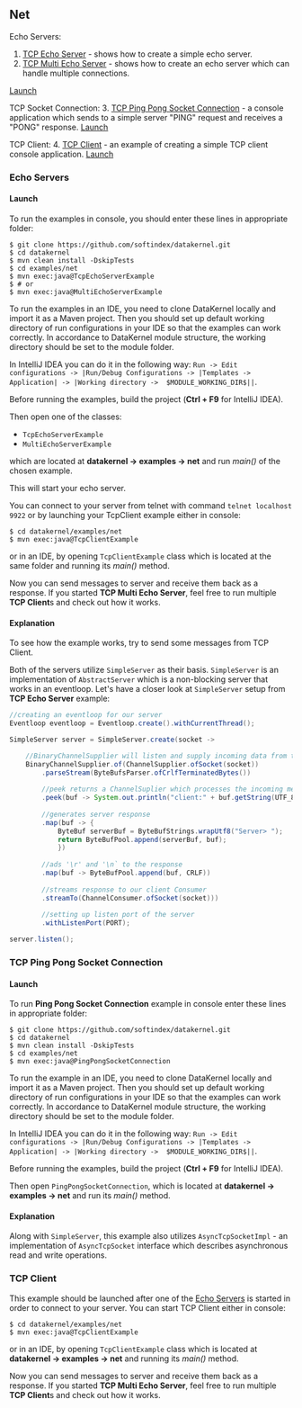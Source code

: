 ## Net

Echo Servers:
1. [TCP Echo Server](https://github.com/softindex/datakernel/blob/master/examples/net/src/main/java/io/datakernel/examples/TcpEchoServerExample.java) - 
shows how to create a simple echo server.
2. [TCP Multi Echo Server](https://github.com/softindex/datakernel/blob/master/examples/net/src/main/java/io/datakernel/examples/MultiEchoServerExample.java) - 
shows how to create an echo server which can handle multiple connections.

[Launch](#echo-servers)

TCP Socket Connection:
3. [TCP Ping Pong Socket Connection](https://github.com/softindex/datakernel/blob/master/examples/net/src/main/java/io/datakernel/examples/PingPongSocketConnection.java) - 
a console application which sends to a simple server "PING" request and receives a "PONG" response. [Launch](#tcp-ping-pong-socket-connection)

TCP Client:
4. [TCP Client](https://github.com/softindex/datakernel/blob/master/examples/net/src/main/java/io/datakernel/examples/TcpClientExample.java) - 
an example of creating a simple TCP client console application. [Launch](#tcp-client)


### Echo Servers
#### Launch 
To run the examples in console, you should enter these lines in appropriate folder:
```
$ git clone https://github.com/softindex/datakernel.git
$ cd datakernel
$ mvn clean install -DskipTests
$ cd examples/net
$ mvn exec:java@TcpEchoServerExample
$ # or
$ mvn exec:java@MultiEchoServerExample
```

To run the examples in an IDE, you need to clone DataKernel locally and import it as a Maven project. Then you should 
set up default working directory of run configurations in your IDE so that the examples can work correctly. In 
accordance to DataKernel module structure, the working directory should be set to the module folder. 

In IntelliJ IDEA you can do it in the following way:
`Run -> Edit configurations -> |Run/Debug Configurations -> |Templates -> Application| -> |Working directory -> 
$MODULE_WORKING_DIR$||`.

Before running the examples, build the project (**Ctrl + F9** for IntelliJ IDEA).

Then open one of the classes:
* `TcpEchoServerExample`
* `MultiEchoServerExample`

which are located at **datakernel -> examples -> net** and run *main()* of the chosen example.

This will start your echo server.

You can connect to your server from telnet with command `telnet localhost 9922` or by launching your TcpClient example 
either in console:
```
$ cd datakernel/examples/net
$ mvn exec:java@TcpClientExample
```
or in an IDE, by opening `TcpClientExample` class which is located at the same folder and running its *main()* method.

Now you can send messages to server and receive them back as a response. If you started **TCP Multi Echo Server**, 
feel free to run multiple **TCP Client**s and check out how it works. 

#### Explanation
To see how the example works, try to send some messages from TCP Client.

Both of the servers utilize `SimpleServer` as their basis. `SimpleServer` is an implementation of 
`AbstractServer` which is a non-blocking server that works in an eventloop. Let's have a closer look at `SimpleServer` 
setup from **TCP Echo Server** example:

```java
//creating an eventloop for our server
Eventloop eventloop = Eventloop.create().withCurrentThread();

SimpleServer server = SimpleServer.create(socket ->

    //BinaryChannelSupplier will listen and supply incoming data from the socket
	BinaryChannelSupplier.of(ChannelSupplier.ofSocket(socket))
		.parseStream(ByteBufsParser.ofCrlfTerminatedBytes())
		
		//peek returns a ChannelSuplier which processes the incoming message
		.peek(buf -> System.out.println("client:" + buf.getString(UTF_8)))
		
		//generates server response
		.map(buf -> {
			ByteBuf serverBuf = ByteBufStrings.wrapUtf8("Server> ");
			return ByteBufPool.append(serverBuf, buf);
		    })
		
		//ads '\r' and '\n` to the response
		.map(buf -> ByteBufPool.append(buf, CRLF))
		
		//streams response to our client Consumer
		.streamTo(ChannelConsumer.ofSocket(socket)))
		
		//setting up listen port of the server
		.withListenPort(PORT);

server.listen();
```

### TCP Ping Pong Socket Connection
#### Launch
To run **Ping Pong Socket Connection** example in console enter these lines in appropriate folder:
```
$ git clone https://github.com/softindex/datakernel.git
$ cd datakernel
$ mvn clean install -DskipTests
$ cd examples/net
$ mvn exec:java@PingPongSocketConnection
```
To run the example in an IDE, you need to clone DataKernel locally and import it as a Maven project. Then you should 
set up default working directory of run configurations in your IDE so that the examples can work correctly. In 
accordance to DataKernel module structure, the working directory should be set to the module folder. 

In IntelliJ IDEA you can do it in the following way:
`Run -> Edit configurations -> |Run/Debug Configurations -> |Templates -> Application| -> |Working directory -> 
$MODULE_WORKING_DIR$||`.

Before running the examples, build the project (**Ctrl + F9** for IntelliJ IDEA).

Then open `PingPongSocketConnection`, which is located at **datakernel -> examples -> net** and run its *main()* method.

#### Explanation
Along with `SimpleServer`, this example also utilizes `AsyncTcpSocketImpl` - an implementation of `AsyncTcpSocket` 
interface which describes asynchronous read and write operations.

### TCP Client
This example should be launched after one of the [Echo Servers](#echo-servers) is started in order to connect to your server. 
You can start TCP Client either in console:
```
$ cd datakernel/examples/net
$ mvn exec:java@TcpClientExample
```
or in an IDE, by opening `TcpClientExample` class which is located at **datakernel -> examples -> net** and running its *main()* method.

Now you can send messages to server and receive them back as a response. If you started **TCP Multi Echo Server**, 
feel free to run multiple **TCP Client**s and check out how it works. 